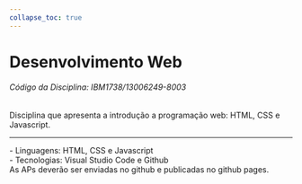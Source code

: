 ```yaml
---
collapse_toc: true
---
```


<div class="jumbotron">
        <h1 class="display-4">Desenvolvimento Web</h1>
        <h6>Código da Disciplina: IBM1738/13006249-8003</h6>
        <p class="lead">Disciplina que apresenta a introdução a programação web: HTML, CSS e Javascript.</p>
        <hr class="my-4">
        - Linguagens: HTML, CSS e Javascript
        <br> 
        - Tecnologias: Visual Studio Code e Github
        <br>
        As APs deverão ser enviadas no github e publicadas no github pages.
</div>

